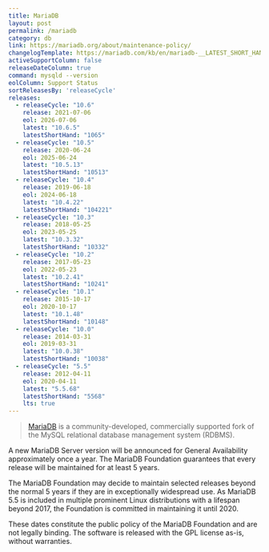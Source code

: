```yaml
---
title: MariaDB
layout: post
permalink: /mariadb
category: db
link: https://mariadb.org/about/maintenance-policy/
changelogTemplate: https://mariadb.com/kb/en/mariadb-__LATEST_SHORT_HAND__-changelog/
activeSupportColumn: false
releaseDateColumn: true
command: mysqld --version
eolColumn: Support Status
sortReleasesBy: 'releaseCycle'
releases:
  - releaseCycle: "10.6"
    release: 2021-07-06
    eol: 2026-07-06
    latest: "10.6.5"
    latestShortHand: "1065"
  - releaseCycle: "10.5"
    release: 2020-06-24
    eol: 2025-06-24
    latest: "10.5.13"
    latestShortHand: "10513"
  - releaseCycle: "10.4"
    release: 2019-06-18
    eol: 2024-06-18
    latest: "10.4.22"
    latestShortHand: "104221"
  - releaseCycle: "10.3"
    release: 2018-05-25
    eol: 2023-05-25
    latest: "10.3.32"
    latestShortHand: "10332"
  - releaseCycle: "10.2"
    release: 2017-05-23
    eol: 2022-05-23
    latest: "10.2.41"
    latestShortHand: "10241"
  - releaseCycle: "10.1"
    release: 2015-10-17
    eol: 2020-10-17
    latest: "10.1.48"
    latestShortHand: "10148"
  - releaseCycle: "10.0"
    release: 2014-03-31
    eol: 2019-03-31
    latest: "10.0.38"
    latestShortHand: "10038"
  - releaseCycle: "5.5"
    release: 2012-04-11
    eol: 2020-04-11
    latest: "5.5.68"
    latestShortHand: "5568"
    lts: true
---
```


> [MariaDB](https://mariadb.org/about/) is a community-developed, commercially supported fork of the MySQL relational database management system (RDBMS).

A new MariaDB Server version will be announced for General Availability approximately once a year. The MariaDB Foundation guarantees that every release will be maintained for at least 5 years.

The MariaDB Foundation may decide to maintain selected releases beyond the normal 5 years if they are in exceptionally widespread use. As MariaDB 5.5 is included in multiple prominent Linux distributions with a lifespan beyond 2017, the Foundation is committed in maintaining it until 2020.

These dates constitute the public policy of the MariaDB Foundation and are not legally binding. The software is released with the GPL license as-is, without warranties.
